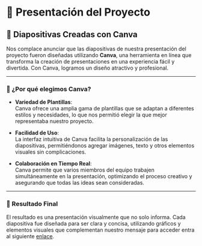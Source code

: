 
# 🌟 Presentación del Proyecto

## 🎨 Diapositivas Creadas con Canva

Nos complace anunciar que las diapositivas de nuestra presentación del proyecto fueron diseñadas utilizando **Canva**, una herramienta en línea que transforma la creación de presentaciones en una experiencia fácil y divertida. Con Canva, logramos un diseño atractivo y profesional.

---

### 🚀 ¿Por qué elegimos Canva?

- **Variedad de Plantillas**:  
  Canva ofrece una amplia gama de plantillas que se adaptan a diferentes estilos y necesidades, lo que nos permitió elegir la que mejor representaba nuestro proyecto.

- **Facilidad de Uso**:  
  La interfaz intuitiva de Canva facilita la personalización de las diapositivas, permitiéndonos agregar imágenes, texto y otros elementos visuales sin complicaciones.

- **Colaboración en Tiempo Real**:  
  Canva permite que varios miembros del equipo trabajen simultáneamente en la presentación, optimizando el proceso creativo y asegurando que todas las ideas sean consideradas.

---

### 🎉 Resultado Final

El resultado es una presentación visualmente que no solo informa. Cada diapositiva fue diseñada para ser clara y concisa, utilizando gráficos y elementos visuales que complementan nuestro mensaje para acceder entra al siguiente [enlace](https://www.canva.com/design/DAGNs1jVk0U/6Gz_y_bvCFU3BTEyOyXdhQ/edit).